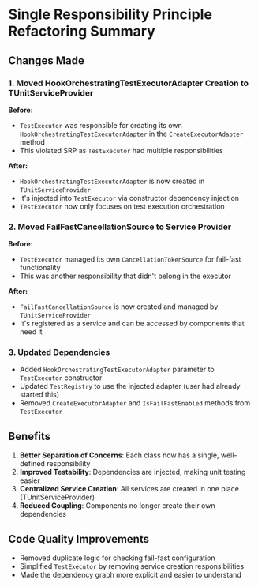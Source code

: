# Single Responsibility Principle Refactoring Summary

## Changes Made

### 1. Moved HookOrchestratingTestExecutorAdapter Creation to TUnitServiceProvider

**Before:**
- `TestExecutor` was responsible for creating its own `HookOrchestratingTestExecutorAdapter` in the `CreateExecutorAdapter` method
- This violated SRP as `TestExecutor` had multiple responsibilities

**After:**
- `HookOrchestratingTestExecutorAdapter` is now created in `TUnitServiceProvider` 
- It's injected into `TestExecutor` via constructor dependency injection
- `TestExecutor` now only focuses on test execution orchestration

### 2. Moved FailFastCancellationSource to Service Provider

**Before:**
- `TestExecutor` managed its own `CancellationTokenSource` for fail-fast functionality
- This was another responsibility that didn't belong in the executor

**After:**
- `FailFastCancellationSource` is now created and managed by `TUnitServiceProvider`
- It's registered as a service and can be accessed by components that need it

### 3. Updated Dependencies

- Added `HookOrchestratingTestExecutorAdapter` parameter to `TestExecutor` constructor
- Updated `TestRegistry` to use the injected adapter (user had already started this)
- Removed `CreateExecutorAdapter` and `IsFailFastEnabled` methods from `TestExecutor`

## Benefits

1. **Better Separation of Concerns**: Each class now has a single, well-defined responsibility
2. **Improved Testability**: Dependencies are injected, making unit testing easier
3. **Centralized Service Creation**: All services are created in one place (TUnitServiceProvider)
4. **Reduced Coupling**: Components no longer create their own dependencies

## Code Quality Improvements

- Removed duplicate logic for checking fail-fast configuration
- Simplified `TestExecutor` by removing service creation responsibilities
- Made the dependency graph more explicit and easier to understand
